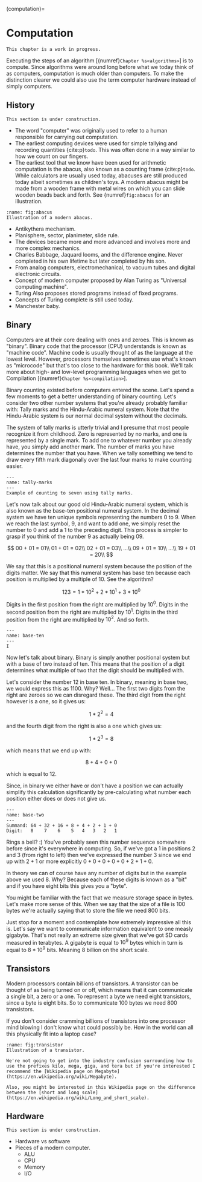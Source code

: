 (computation)=
# Computation

```{warning}
This chapter is a work in progress.
```

Executing the steps of an algorithm [{numref}`Chapter %s<algorithms>`] is to compute.
Since algorithms were around long before what we today think of as computers, computation is much older than computers.
To make the distinction clearer we could also use the term computer hardware instead of simply computers.


## History

```{warning}
This section is under construction.
```

- The word "computer" was originally used to refer to a human responsible for carrying out computation.
- The earliest computing devices were used for simple tallying and recording quantities {cite:p}`todo`.
This was often done in a way similar to how we count on our fingers.
- The earliest tool that we know have been used for arithmetic computation is the abacus, also known as a counting frame {cite:p}`todo`.
While calculators are usually used today, abacuses are still produced today albeit sometimes as children's toys.
A modern abacus might be made from a wooden frame with metal wires on which you can slide wooden beads back and forth.
See {numref}`fig:abacus` for an illustration.

```{figure} ../images/abacus.jpg
:name: fig:abacus
Illustration of a modern abacus.
```

- Antikythera mechanism.
- Planisphere, sector, planimeter, slide rule.
- The devices became more and more advanced and involves more and more complex mechanics.
- Charles Babbage, Jaquard looms, and the difference engine. Never completed in his own lifetime but later completed by his son.
- From analog computers, electromechanical, to vacuum tubes and digital electronic circuits.
- Concept of modern computer proposed by Alan Turing as "Universal computing machine".
- Turing Also proposes stored programs instead of fixed programs.
- Concepts of Turing complete is still used today.
- Manchester baby.


## Binary

Computers are at their core dealing with ones and zeroes.
This is known as "binary".
Binary code that the processor (CPU) understands is known as "machine code".
Machine code is usually thought of as the language at the lowest level.
However, processors themselves sometimes use what's known as "microcode" but that's too close to the hardware for this book.
We'll talk more about high- and low-level programming languages when we get to Compilation [{numref}`Chapter %s<compilation>`].

Binary counting existed before computers entered the scene.
Let's spend a few moments to get a better understanding of binary counting.
Let's consider two other number systems that you're already probably familiar with:
Tally marks and the Hindu-Arabic numeral system.
Note that the Hindu-Arabic system is our normal decimal system without the decimals.

The system of tally marks is utterly trivial and I presume that most people recognize it from childhood.
Zero is represented by no marks, and one is represented by a single mark.
To add one to whatever number you already have, you simply add another mark.
The number of marks you have determines the number that you have.
When we tally something we tend to draw every fifth mark diagonally over the last four marks to make counting easier.

```{figure} ../images/tally-marks.svg
---
name: tally-marks
---
Example of counting to seven using tally marks.
```

Let's now talk about our good old Hindu-Arabic numeral system, which is also known as the base-ten positional numeral system.
In the decimal system we have ten unique symbols representing the numbers 0 to 9.
When we reach the last symbol, 9, and want to add one, we simply reset the number to 0 and add a 1 to the preceding digit.
This process is simpler to grasp if you think of the number 9 as actually being 09.

$$
00 + 01 = 01\\
01 + 01 = 02\\
02 + 01 = 03\\
...\\
09 + 01 = 10\\
...\\
19 + 01 = 20\\
$$

We say that this is a positional numeral system because the position of the digits matter.
We say that this numeral system has base ten because each position is multiplied by a multiple of 10.
See the algorithm?

$$
123 = 1 * 10^2 + 2*10^1 + 3*10^0
$$

Digits in the first position from the right are multiplied by $10^0$.
Digits in the second position from the right are multiplied by $10^1$.
Digits in the third position from the right are multiplied by $10^2$.
And so forth.

<!-- https://en.wikipedia.org/wiki/Positional_notation -->
```{figure} ../images/base-ten.svg
---
name: base-ten
---
I
```

Now let's talk about binary.
Binary is simply another positional system but with a base of two instead of ten.
This means that the position of a digit determines what multiple of two that the digit should be multiplied with.

Let's consider the number 12 in base ten.
In binary, meaning in base two, we would express this as $1100$.
Why?
Well...
The first two digits from the right are zeroes so we can disregard these.
The third digit from the right however is a one, so it gives us:

$$
1*2^2 = 4
$$

and the fourth digit from the right is also a one which gives us:

$$
1*2^3 = 8
$$

which means that we end up with:

$$
8 + 4 + 0 + 0
$$

which is equal to $12$.

Since, in binary we either have or don't have a position we can actually simplify this calculation significantly by pre-calculating what number each position either does or does not give us.

````{figure} ../images/base-two.svg
---
name: base-two
---
Summand: 64 + 32 + 16 + 8 + 4 + 2 + 1 + 0
Digit:   8    7    6    5   4   3   2   1
````

Rings a bell? :)
You've probably seen this number sequence somewhere before since it's everywhere in computing.
So, if we've got a 1 in positions 2 and 3 (from right to left) then we've expressed the number 3 since we end up with $2 + 1$ or more explicitly $0 + 0 + 0 + 0 + 0 + 2 + 1 + 0$.

In theory we can of course have any number of digits but in the example above we used 8.
Why?
Because each of these digits is known as a "bit" and if you have eight bits this gives you a "byte".

You might be familiar with the fact that we measure storage space in bytes.
Let's make more sense of this.
When we say that the size of a file is 100 bytes we're actually saying that to store the file we need 800 bits.

Just stop for a moment and contemplate how extremely impressive all this is.
Let's say we want to communicate information equivalent to one measly gigabyte.
That's not really an extreme size given that we've got SD cards measured in terabytes.
A gigabyte is equal to $10^9$ bytes which in turn is equal to $8 * 10^9$ bits.
Meaning 8 billion on the short scale.

## Transistors

Modern processors contain billions of transistors.
A transistor can be thought of as being turned on or off, which means that it can communicate a single bit, a zero or a one.
To represent a byte we need eight transistors, since a byte is eight bits.
So to communicate 100 bytes we need 800 transistors.
<!-- TODO: Add more explanation of what transistors actually are. From an electronics perspective. -->

If you don't consider cramming billions of transistors into one processor mind blowing I don't know what could possibly be.
How in the world can all this physically fit into a laptop case?

```{figure} ../images/transistor.svg
:name: fig:transistor
Illustration of a transistor.
```

```{seealso}
We're not going to get into the industry confusion surrounding how to use the prefixes kilo, mega, giga, and tera but if you're interested I recommend the [Wikipedia page on Megabyte](https://en.wikipedia.org/wiki/Megabyte).

Also, you might be interested in this Wikipedia page on the difference between the [short and long scale](https://en.wikipedia.org/wiki/Long_and_short_scale).
```

## Hardware

```{warning}
This section is under construction.
```

- Hardware vs software
- Pieces of a modern computer.
  - ALU
  - CPU
  - Memory
  - I/O

